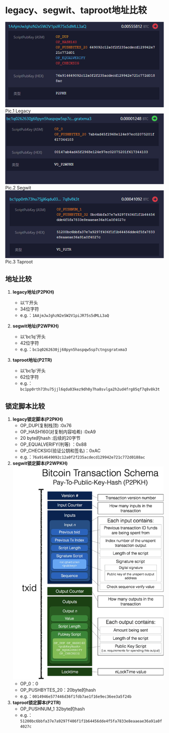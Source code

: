 # legacy、segwit、taproot地址比较
![alt text](image/legacy.png)
Pic.1 Legacy
![alt text](image/segwit.png)
Pic.2 Segwit
![alt text](image/taproot.png)
Pic.3 Taproot
## 地址比较
1. **legacy地址(P2PKH)**
    * 以'1'开头
    * 34位字符
    * e.g.：`1AAjmJwJghzN2eSW2V1piJR75s5dMLL3aQ`

2. **segwit地址(P2WPKH)**
    * 以'bc1q'开头
    * 42位字符
    * e.g.：`bc1q0262630jj68pyn5haspqw5sp7ctngsgratxma3`

3. **taproot地址(P2TR)**
    * 以'bc1p'开头
    * 62位字符
    * e.g.：`bc1pp0rth73hu75jjl6qdu03kez9dh0y7ha8svlga2h2ud4frg85qf7q8v8k3t`

## 锁定脚本比较
1. **legacy锁定脚本(P2PKH)**
    * OP_DUP(复制栈顶) :0x76
    * OP_HASH160(对复制内容哈希) :0xA9
    * 20 byte的hash :后续的20字节
    * OP_EQUALVERIFY(判等) ：0x88
    * OP_CHECKSIG(验证公钥和签名)：0xAC
    * e.g.：`76a914649092c12a0f2f235acdecd129942e721c772d0188ac`
2. **segwit锁定脚本(P2WPKH)**
![alt text](image/segwit_Script.png)
    * OP_0：0
    * OP_PUSHBYTES_20：20byte的hash
    * e.g.：`0014946e577446d36f1fdb7ae1f16e9ec36ee3a5f24b`
3. **taproot锁定脚本(P2TR)**
    * OP_PUSHNUM_1 32byte的hash 
    * e.g.：`51200bc6bbfa37e7a9297f406f1f1b64456dde4f5fa7833e8eaaeae36a91a0f4027c`